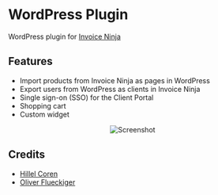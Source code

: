 # WordPress Plugin

WordPress plugin for [Invoice Ninja](https://github.com/invoiceninja/invoiceninja)

## Features
* Import products from Invoice Ninja as pages in WordPress
* Export users from WordPress as clients in Invoice Ninja
* Single sign-on (SSO) for the Client Portal
* Shopping cart
* Custom widget

<p align="center">
    <img src="https://github.com/invoiceninja/wordpress/assets/images/screenshot.png" alt="Screenshot"/>
</p>

## Credits
* [Hillel Coren](https://hillel.dev)
* [Oliver Flueckiger](https://www.oliver-flueckiger.ch)
